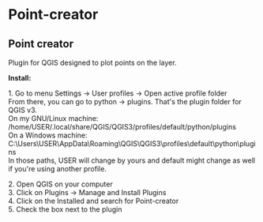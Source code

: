 # Point-creator
<h2>Point creator</h2>
<p>Plugin for QGIS designed to plot points on the layer.</p>

<b>Install:</b>
<p>
  1. Go to menu Settings -> User profiles -> Open active profile folder<br>
From there, you can go to python -> plugins. That's the plugin folder for QGIS v3.<br>
On my GNU/Linux machine:
/home/USER/.local/share/QGIS/QGIS3/profiles/default/python/plugins<br>
On a Windows machine:
 C:\Users\USER\AppData\Roaming\QGIS\QGIS3\profiles\default\python\plugins<br>
In those paths, USER will change by yours and default might change as well if you're using another profile.<br>
</p>

<p>
  2. Open QGIS on your computer<br>
  3. Click on Plugins -> Manage and Install Plugins<br>
  4. Click on the Installed and search for Point-creator<br>
  5. Сheck the box next to the plugin<br>
</p>

